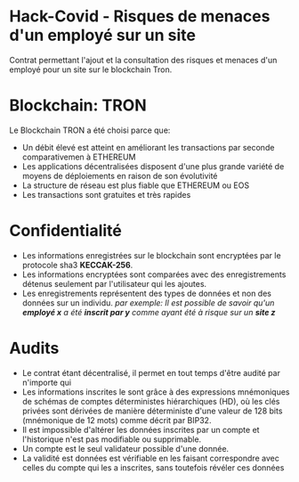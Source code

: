 # Hack-Covid - Risques de menaces d'un employé sur un site

Contrat permettant l'ajout et la consultation des risques et menaces d'un employé pour un site sur le blockchain Tron.

# Blockchain: TRON

 Le Blockchain TRON a été choisi parce que:
  - Un débit élevé est atteint en améliorant les transactions par seconde comparativemen à ETHEREUM
  - Les applications décentralisées disposent d'une plus grande variété de moyens de déploiements en raison de son évolutivité
 - La structure de réseau est plus fiable que ETHEREUM ou EOS
 - Les transactions sont gratuites et très rapides

# Confidentialité

- Les informations enregistrées sur le blockchain sont encryptées par le protocole sha3 **KECCAK-256**.
- Les informations encryptées sont comparées avec des enregistrements détenus seulement par l'utilisateur qui les ajoutes.
- Les enregistrements représentent des types de données et non des données sur un individu.
    *par exemple: Il est possible de savoir qu'un **employé x** a été **inscrit par y** comme ayant été à risque sur un **site z***

# Audits
- Le contrat étant décentralisé, il permet en tout temps d'être audité par n'importe qui
- Les informations inscrites le sont grâce à des expressions mnémoniques de schémas de comptes déterministes hiérarchiques (HD), où les clés privées sont dérivées de manière déterministe d'une valeur de 128 bits (mnémonique de 12 mots) comme décrit par BIP32.
- Il est impossible d'altérer les données inscrites par un compte et l'historique n'est pas modifiable ou supprimable.
- Un compte est le seul validateur possible d'une donnée.
- La validité est données est vérifiable en les faisant correspondre avec celles du compte qui les a inscrites, sans toutefois révéler ces données 
